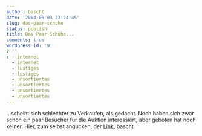 ```yaml
---
author: bascht
date: '2004-06-03 23:24:45'
slug: das-paar-schuhe
status: publish
title: Das Paar Schuhe...
comments: true
wordpress_id: '9'
? ''
: - internet
  - internet
  - lustiges
  - lustiges
  - unsortiertes
  - unsortiertes
  - unsortiertes
  - unsortiertes
---
```


...scheint sich schlechter zu Verkaufen, als gedacht. Noch haben
sich zwar schon ein paar Besucher für die Auktion interessiert,
aber geboten hat noch keiner. Hier, zum selbst angucken, der
[Link.](http://cgi.ebay.de/ws/eBayISAPI.dll?ViewItem&item=3914689729&ssPageName=STRK:MESE:IT)
bascht


